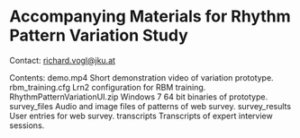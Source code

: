 # Accompanying Materials for Rhythm Pattern Variation Study

Contact: richard.vogl@jku.at

Contents:
demo.mp4			Short demonstration video of variation prototype.
rbm_training.cfg		Lrn2 configuration for RBM training.
RhythmPatternVariationUI.zip 	Windows 7 64 bit binaries of prototype.
survey_files			Audio and image files of patterns of web survey.
survey_results			User entries for web survey.
transcripts			Transcripts of expert interview sessions.

